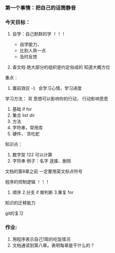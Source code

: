 ### 第一个事情：把自己的话筒静音

### 今天目标：
1. 自学：自己默默的学 ！！！
    * 自学能力，
    * 比别人熟一点
    * 及时反馈


2. 查文档
绝大部分的组织是约定俗成的
知道大概方位

重点：
1. 置前效应 -》 会学习心情，学习进度

学习方法：
背 思想可以影响你的行动， 行动影响思思


1. 基础 if for
2. 集合 list dir
3. 方法
4. 字符串，常用库
5. 硬件， 贪吃蛇

知识点：
1. 数字型 122   可以计算 
2. 字符串 例子：名字 连接、删除

文档的第8章之前
一定要用英文标点符号

程序的控制逻辑 ！！！
1. 顺序
2.分支 if 做判断
3.重复 for

知识的迁移能力

git的复习

### 作业:
1. 用程序表示自己1周的吃饭情况
2. 文档通读到第八章。表明每章是干什么的？




